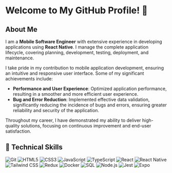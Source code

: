 # Welcome to My GitHub Profile! 👋

<!-- ![GitHub Banner](https://example.com/your-banner-image) -->

## About Me

I am a **Mobile Software Engineer** with extensive experience in developing applications using **React Native**. I manage the complete application lifecycle, covering planning, development, testing, deployment, and maintenance.

I take pride in my contribution to mobile application development, ensuring an intuitive and responsive user interface. Some of my significant achievements include:

- **Performance and User Experience**: Optimized application performance, resulting in a smoother and more efficient user experience.
- **Bug and Error Reduction**: Implemented effective data validation, significantly reducing the incidence of bugs and errors, ensuring greater reliability and security of the application.

Throughout my career, I have demonstrated my ability to deliver high-quality solutions, focusing on continuous improvement and end-user satisfaction.

## 🔧 Technical Skills

![Git](https://img.shields.io/badge/-Git-black?style=flat-square&logo=git)
![HTML5](https://img.shields.io/badge/-HTML5-E34F26?style=flat-square&logo=html5&logoColor=white)
![CSS3](https://img.shields.io/badge/-CSS3-1572B6?style=flat-square&logo=css3)
![JavaScript](https://img.shields.io/badge/-JavaScript-EDD718?style=flat-square&logo=javascript&logoColor=white)
![TypeScript](https://img.shields.io/badge/-TypeScript-007ACC?style=flat-square&logo=typescript)
![React](https://img.shields.io/badge/-React-61DAFB?style=flat-square&logo=react)
![React Native](https://img.shields.io/badge/-React%20Native-61DAFB?style=flat-square&logo=react)
![Tailwind CSS](https://img.shields.io/badge/-Tailwind%20CSS-38B2AC?style=flat-square&logo=tailwind-css&logoColor=white)
![Redux](https://img.shields.io/badge/-Redux-764ABC?style=flat-square&logo=redux&logoColor=white)
![Docker](https://img.shields.io/badge/-Docker-2496ED?style=flat-square&logo=docker&logoColor=white)
![SQL](https://img.shields.io/badge/-SQL-4479A1?style=flat-square&logo=postgresql&logoColor=white)
![Node.js](https://img.shields.io/badge/-Node.js-43853D?style=flat-square&logo=node.js&logoColor=white)
![Jest](https://img.shields.io/badge/-Jest-C21325?style=flat-square&logo=jest&logoColor=white)
![Expo](https://img.shields.io/badge/-Expo-000020?style=flat-square&logo=expo&logoColor=white)


<!--
**VeigaGabriel/VeigaGabriel** is a ✨ _special_ ✨ repository because its `README.md` (this file) appears on your GitHub profile.

Here are some ideas to get you started:

- 🔭 I’m currently working on ...
- 🌱 I’m currently learning ...
- 👯 I’m looking to collaborate on ...
- 🤔 I’m looking for help with ...
- 💬 Ask me about ...
- 📫 How to reach me: ...
- 😄 Pronouns: ...
- ⚡ Fun fact: ...

## 📈 GitHub Stats

![Your GitHub Stats](https://github-readme-stats.vercel.app/api?username=yourusername&show_icons=true&theme=radical)
![Top Langs](https://github-readme-stats.vercel.app/api/top-langs/?username=yourusername&layout=compact&theme=radical)

## 🚀 Projects

### [Project 1](https://github.com/yourusername/project1)
A brief description of Project 1.

### [Project 2](https://github.com/yourusername/project2)
A brief description of Project 2.

## 📫 Contact Me

- 📱 **Phone**: +55 (21) 99999-9999
- 📧 **Email**: [email@gmail.com](mailto:email@gmail.com)
- 💼 [LinkedIn](https://www.linkedin.com/in/yourprofile)
- 🌐 [Personal Website](https://yourwebsite.com)

## 📝 Blog Posts

- [Post 1](https://yourblog.com/post1)
- [Post 2](https://yourblog.com/post2)


-->

